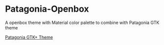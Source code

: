 # Patagonia-Openbox
A openbox theme with Material color palette to combine with Patagonia GTK theme

<a href='https://github.com/gascodes/Patagonia-GTK'> Patagonia GTK+ Theme </a>
